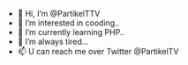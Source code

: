- 👋 Hi, I’m @PartikelTTV
- 👀 I’m interested in cooding..
- 🌱 I’m currently learning PHP..
- 🥱 I’m always tired...
- 📫 U can reach me over Twitter @PartikelTV

<!---
PartikelTTV/PartikelTTV is a ✨ special ✨ repository because its `README.md` (this file) appears on your GitHub profile.
You can click the Preview link to take a look at your changes.
--->
